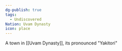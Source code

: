 ```yaml
---
dg-publish: true
tags:
  - Undiscovered
Nation: Uvam Dynasty
icon: place
---
```

A town in [[Uvam Dynasty]], its pronounced "Yakitori"